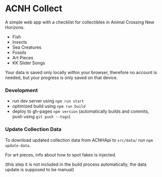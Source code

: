# ACNH Collect

A simple web app with a checklist for collectibles in Animal Crossing New Horizons.

- Fish
- Insects
- Sea Creatures
- Fossils
- Art Pieces
- KK Slider Songs

Your data is saved only locally within your browser, therefore no account is needed, but your progress is only saved on that device.

### Development

- run dev server using `npm run start`
- optimized build using `npm run build`
- deploy to gh-pages `npm version` (automatically builds and commits, push using `git push --tags`)

### Update Collection Data

To download updated collection data from ACNHApi to `src/data/` run `npm update-data`.

For art pieces, info about how to spot fakes is injected.

(this step it is not included in the build process automatically, the data update is supposed to be manual)
